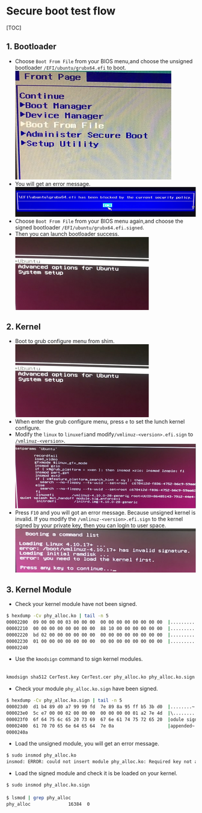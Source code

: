 # Secure boot test flow

[TOC]

## 1. Bootloader

- Choose `Boot From File` from your BIOS menu,and choose the unsigned bootloader `/EFI/ubuntu/grubx64.efi` to boot.
![Alt text|center|300x200](images/1516353203564.png)
- You will get an error message.
![Alt text|center|500x100](images/1516353222825.png)
- Choose `Boot From File` from your BIOS menu again,and choose the signed bootloader `/EFI/ubuntu/grubx64.efi.signed`.
- Then you can launch bootloader success.
![Alt text|center|](images/1516353510296.png)

## 2. Kernel

- Boot to grub configure menu from shim.
![Alt text|center|](images/1516353510296.png)
- When enter the grub configure menu, press `e` to set the lunch kernel configure.
- Modify the `linux` to `linuxefi`and modify`/vmlinuz-<version>.efi.sign` to `/vmlinuz-<version>`.
![Alt text|center|500x200](images/1516353146618.png)
- Press `F10` and you will got an error message. Because unsigned kernel is invalid. If you modify the `/vmlinuz-<version>.efi.sign` to the kernel signed by your private key, then you can login to user space.
![Alt text|center|600x150](images/1516356480127.png)

## 3. Kernel Module

- Check your kernel module have not been signed.

```bash
$ hexdump -Cv phy_alloc.ko | tail -n 5
00002200  09 00 00 00 03 00 00 00  00 00 00 00 00 00 00 00  |................|
00002210  00 00 00 00 00 00 00 00  88 10 00 00 00 00 00 00  |................|
00002220  bd 02 00 00 00 00 00 00  00 00 00 00 00 00 00 00  |................|
00002230  01 00 00 00 00 00 00 00  00 00 00 00 00 00 00 00  |................|
00002240
```

- Use the `kmodsign` command to sign kernel modules.

```bash

kmodsign sha512 CerTest.key CerTest.cer phy_alloc.ko phy_alloc.ko.sign
```

- Check your module `phy_alloc.ko.sign` have been signed.

```bash
$ hexdump -Cv phy_alloc.ko.sign | tail -n 5
000023d0  d1 b4 89 d0 a7 99 99 fd  7e 89 8a 95 ff b5 3b d0  |........~.....;.|
000023e0  5c e7 00 00 02 00 00 00  00 00 00 00 01 a2 7e 4d  |\.............~M|
000023f0  6f 64 75 6c 65 20 73 69  67 6e 61 74 75 72 65 20  |odule signature |
00002400  61 70 70 65 6e 64 65 64  7e 0a                    |appended~.|
0000240a
```

- Load the unsigned module, you will get an error message.

```bash
$ sudo insmod phy_alloc.ko
insmod: ERROR: could not insert module phy_alloc.ko: Required key not available
```

- Load the signed module and check it is be loaded on your kernel.

```bash
$ sudo insmod phy_alloc.ko.sign

$ lsmod | grep phy_alloc
phy_alloc              16384  0
```
